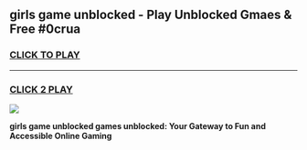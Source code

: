 
## girls game unblocked - Play Unblocked Gmaes & Free #0crua
<h3>
<a href="https://news.freeplayer.one?title=girls_game_unblocked&ref=03M">CLICK TO PLAY</a></h3>
<hr>

<h3>
<a href="https://news.freeplayer.one?title=girls_game_unblocked&ref=03M">CLICK 2 PLAY</a>
  
</h3>

<a href="https://news.freeplayer.one?title=girls_game_unblocked&ref=03M"><img src="https://clearcache.store/games.png"></a>


**girls game unblocked games unblocked: Your Gateway to Fun and Accessible Online Gaming**
